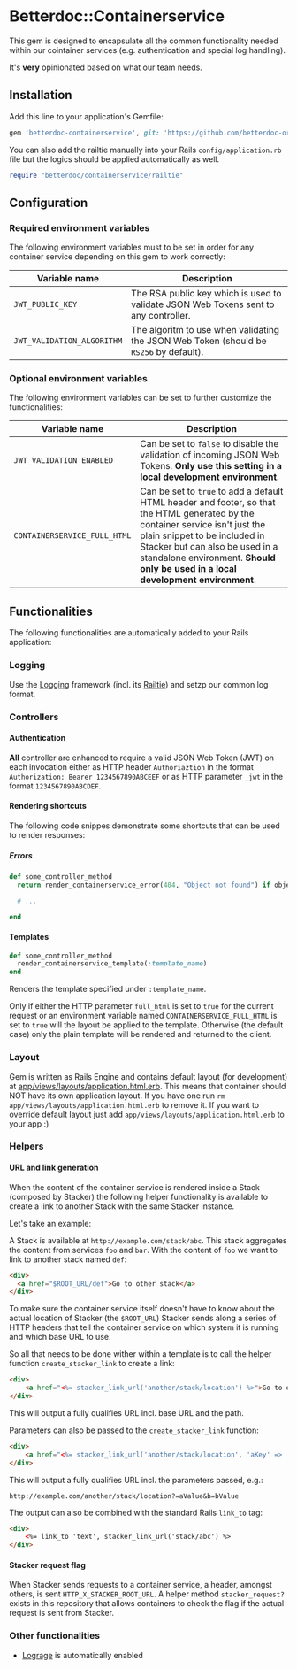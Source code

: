 # Betterdoc::Containerservice

This gem is designed to encapsulate all the common functionality needed within our cointainer services (e.g. authentication and special log handling).

It's **very** opinionated based on what our team needs.

## Installation

Add this line to your application's Gemfile:

```ruby
gem 'betterdoc-containerservice', git: 'https://github.com/betterdoc-org/general-gem-betterdoc-containerservice'
```

You can also add the railtie manually into your Rails `config/application.rb` file but the logics should be applied automatically as well.

```ruby
require "betterdoc/containerservice/railtie"
```

## Configuration

### Required environment variables

The following environment variables must to be set in order for any container service depending on this gem to work correctly:

| Variable name | Description |
| ------------- | ----------- |
| `JWT_PUBLIC_KEY` | The RSA public key which is used to validate JSON Web Tokens sent to any controller. |
| `JWT_VALIDATION_ALGORITHM` | The algoritm to use when validating the JSON Web Token (should be `RS256` by default). |

### Optional environment variables

The following environment variables can be set to further customize the functionalities:

| Variable name | Description |
| ------------- | ----------- |
| `JWT_VALIDATION_ENABLED` | Can be set to `false` to disable the validation of incoming JSON Web Tokens. **Only use this setting in a local development environment**. |
| `CONTAINERSERVICE_FULL_HTML` | Can be set to `true` to add a default HTML header and footer, so that the HTML generated by the container service isn't just the plain snippet to be included in Stacker but can also be used in a standalone environment. **Should only be used in a local development environment**. |

## Functionalities

The following functionalities are automatically added to your Rails application:

### Logging

Use the [Logging](https://github.com/TwP/logging) framework (incl. its [Railtie](https://github.com/TwP/logging-rails)) and setzp our common log format.

### Controllers

#### Authentication

**All** controller are enhanced to require a valid JSON Web Token (JWT) on each invocation either as HTTP header `Authoriaztion` in the format `Authorization: Bearer 1234567890ABCEEF` or as HTTP parameter `_jwt` in the format `1234567890ABCDEF`.

#### Rendering shortcuts

The following code snippes demonstrate some shortcuts that can be used to render responses:

##### Errors

```ruby
def some_controller_method
  return render_containerservice_error(404, "Object not found") if object_not_found

  # ...

end
```

#### Templates

```ruby
def some_controller_method
  render_containerservice_template(:template_name)
end
```

Renders the template specified under `:template_name`.

Only if either the HTTP parameter `full_html` is set to `true` for the current request or an environment variable named `CONTAINERSERVICE_FULL_HTML` is set to `true` will the layout be applied to the template.
Otherwise (the default case) only the plain template will be rendered and returned to the client.

### Layout

Gem is written as Rails Engine and contains default layout (for development) at [app/views/layouts/application.html.erb](app/views/layouts/application.html.erb). This means that container should NOT have its own application layout. If you have one run `rm app/views/layouts/application.html.erb` to remove it. If you want to override default layout just add `app/views/layouts/application.html.erb` to your app :)

### Helpers

#### URL and link generation

When the content of the container service is rendered inside a Stack (composed by Stacker) the following helper functionality is available to create a link to another Stack with the same Stacker instance.

Let's take an example:

A Stack is available at `http://example.com/stack/abc`.
This stack aggregates the content from services `foo` and `bar`.
With the content of `foo` we want to link to another stack named `def`:

```html
<div>
  <a href="$ROOT_URL/def">Go to other stack</a>
</div>
```

To make sure the container service itself doesn't have to know about the actual location of Stacker (the `$ROOT_URL`) Stacker sends along a series of HTTP headers that tell the container service on which system it is running and which base URL to use.

So all that needs to be done wither within a template is to call the helper function `create_stacker_link` to create a link:

```html
<div>
    <a href="<%= stacker_link_url('another/stack/location') %>">Go to other location</a>
</div>
```

This will output a fully qualifies URL incl. base URL and the path.

Parameters can also be passed to the `create_stacker_link` function:

```html
<div>
    <a href="<%= stacker_link_url('another/stack/location', 'aKey' => 'aValue', 'bKey' => 'bValue') %>">Go to other location</a>
</div>
```

This will output a fully qualifies URL incl. the parameters passed, e.g.:

```
http://example.com/another/stack/location?=aValue&b=bValue
```

The output can also be combined with the standard Rails `link_to` tag:

```html
<div>
    <%= link_to 'text', stacker_link_url('stack/abc') %>
</div>
```

#### Stacker request flag

When Stacker sends requests to a container service, a header, amongst others, is sent `HTTP_X_STACKER_ROOT_URL`.
A helper method `stacker_request?` exists in this repository that allows containers to check the flag if the actual request is sent from Stacker.


### Other functionalities

* [Lograge](https://github.com/roidrage/lograge) is automatically enabled
